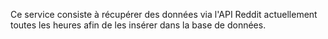 Ce service consiste à récupérer des données via l'API Reddit actuellement toutes les heures afin de les insérer dans la base de données.